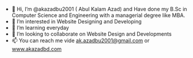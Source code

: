- 👋 Hi, I’m @akazadbu2001 ( Abul Kalam Azad) and Have done my B.Sc in Computer Science and Engineering with a managerial degree like MBA.
- 👀 I’m interested in Website Designing and Developing
- 🌱 I’m learning everyday
- 💞️ I’m looking to collaborate on Website Design and Developments
- 📫 You can reach me vide ak.azadbu2001@gmail.com or www.akazadbd.com

<!---
akazadbu2001/akazadbu2001 is a ✨ special ✨ repository because its `README.md` (this file) appears on your GitHub profile.
You can click the Preview link to take a look at your changes.
--->
